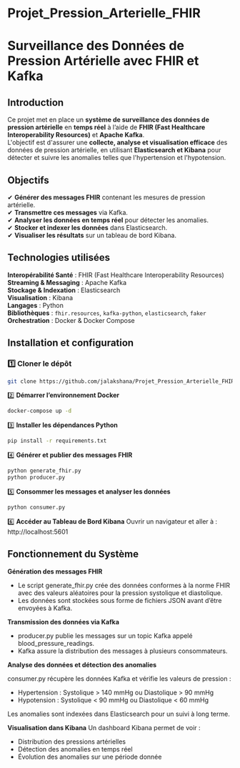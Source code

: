 # Projet_Pression_Arterielle_FHIR

# Surveillance des Données de Pression Artérielle avec FHIR et Kafka  

## Introduction  

Ce projet met en place un **système de surveillance des données de pression artérielle** en **temps réel** à l’aide de **FHIR (Fast Healthcare Interoperability Resources)** et **Apache Kafka**.  
L'objectif est d'assurer une **collecte, analyse et visualisation efficace** des données de pression artérielle, en utilisant **Elasticsearch et Kibana** pour détecter et suivre les anomalies telles que l'hypertension et l'hypotension.  

## Objectifs  

✔ **Générer des messages FHIR** contenant les mesures de pression artérielle.  
✔ **Transmettre ces messages** via Kafka.  
✔ **Analyser les données en temps réel** pour détecter les anomalies.  
✔ **Stocker et indexer les données** dans Elasticsearch.  
✔ **Visualiser les résultats** sur un tableau de bord Kibana.  

## Technologies utilisées  

**Interopérabilité Santé** : FHIR (Fast Healthcare Interoperability Resources)  
**Streaming & Messaging** : Apache Kafka  
**Stockage & Indexation** : Elasticsearch  
**Visualisation** : Kibana  
**Langages** : Python  
**Bibliothèques** : `fhir.resources`, `kafka-python`, `elasticsearch`, `faker`  
**Orchestration** : Docker & Docker Compose  

## Installation et configuration  

### 1️⃣ **Cloner le dépôt**  
```bash
git clone https://github.com/jalakshana/Projet_Pression_Arterielle_FHIR.git
```
2️⃣ **Démarrer l’environnement Docker**
```bash
docker-compose up -d
```
3️⃣ **Installer les dépendances Python**
```bash
pip install -r requirements.txt
```
4️⃣ **Générer et publier des messages FHIR**
```bash
python generate_fhir.py
python producer.py
```
5️⃣ **Consommer les messages et analyser les données**
```bash
python consumer.py
```
6️⃣ **Accéder au Tableau de Bord Kibana**
Ouvrir un navigateur et aller à : http://localhost:5601

## Fonctionnement du Système

**Génération des messages FHIR**
* Le script generate_fhir.py crée des données conformes à la norme FHIR avec des valeurs aléatoires pour la pression systolique et diastolique.
* Les données sont stockées sous forme de fichiers JSON avant d’être envoyées à Kafka.

**Transmission des données via Kafka**
* producer.py publie les messages sur un topic Kafka appelé blood_pressure_readings.
* Kafka assure la distribution des messages à plusieurs consommateurs.

**Analyse des données et détection des anomalies**

consumer.py récupère les données Kafka et vérifie les valeurs de pression :
* Hypertension : Systolique > 140 mmHg ou Diastolique > 90 mmHg
* Hypotension : Systolique < 90 mmHg ou Diastolique < 60 mmHg

Les anomalies sont indexées dans Elasticsearch pour un suivi à long terme.

**Visualisation dans Kibana**
Un dashboard Kibana permet de voir :
* Distribution des pressions artérielles
* Détection des anomalies en temps réel
* Évolution des anomalies sur une période donnée
